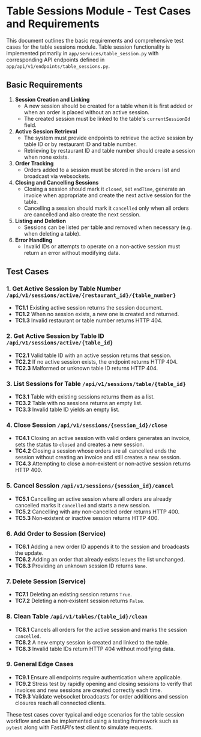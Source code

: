 # Table Sessions Module - Test Cases and Requirements

This document outlines the basic requirements and comprehensive test cases for the table sessions module. Table session functionality is implemented primarily in `app/services/table_session.py` with corresponding API endpoints defined in `app/api/v1/endpoints/table_sessions.py`.

## Basic Requirements

1. **Session Creation and Linking**
   - A new session should be created for a table when it is first added or when an order is placed without an active session.
   - The created session must be linked to the table's `currentSessionId` field.
2. **Active Session Retrieval**
   - The system must provide endpoints to retrieve the active session by table ID or by restaurant ID and table number.
   - Retrieving by restaurant ID and table number should create a session when none exists.
3. **Order Tracking**
   - Orders added to a session must be stored in the `orders` list and broadcast via websockets.
4. **Closing and Cancelling Sessions**
   - Closing a session should mark it `closed`, set `endTime`, generate an invoice when appropriate and create the next active session for the table.
   - Cancelling a session should mark it `cancelled` only when all orders are cancelled and also create the next session.
5. **Listing and Deletion**
   - Sessions can be listed per table and removed when necessary (e.g. when deleting a table).
6. **Error Handling**
   - Invalid IDs or attempts to operate on a non‑active session must return an error without modifying data.
  
## Test Cases

### 1. Get Active Session by Table Number `/api/v1/sessions/active/{restaurant_id}/{table_number}`
- **TC1.1** Existing active session returns the session document.
- **TC1.2** When no session exists, a new one is created and returned.
- **TC1.3** Invalid restaurant or table number returns HTTP 404.

### 2. Get Active Session by Table ID `/api/v1/sessions/active/{table_id}`
- **TC2.1** Valid table ID with an active session returns that session.
- **TC2.2** If no active session exists, the endpoint returns HTTP 404.
- **TC2.3** Malformed or unknown table ID returns HTTP 404.

### 3. List Sessions for Table `/api/v1/sessions/table/{table_id}`
- **TC3.1** Table with existing sessions returns them as a list.
- **TC3.2** Table with no sessions returns an empty list.
- **TC3.3** Invalid table ID yields an empty list.

### 4. Close Session `/api/v1/sessions/{session_id}/close`
- **TC4.1** Closing an active session with valid orders generates an invoice, sets the status to `closed` and creates a new session.
- **TC4.2** Closing a session whose orders are all cancelled ends the session without creating an invoice and still creates a new session.
- **TC4.3** Attempting to close a non‑existent or non‑active session returns HTTP 400.

### 5. Cancel Session `/api/v1/sessions/{session_id}/cancel`
- **TC5.1** Cancelling an active session where all orders are already cancelled marks it `cancelled` and starts a new session.
- **TC5.2** Cancelling with any non‑cancelled order returns HTTP 400.
- **TC5.3** Non‑existent or inactive session returns HTTP 400.

### 6. Add Order to Session (Service)
- **TC6.1** Adding a new order ID appends it to the session and broadcasts the update.
- **TC6.2** Adding an order that already exists leaves the list unchanged.
- **TC6.3** Providing an unknown session ID returns `None`.

### 7. Delete Session (Service)
- **TC7.1** Deleting an existing session returns `True`.
- **TC7.2** Deleting a non‑existent session returns `False`.

### 8. Clean Table `/api/v1/tables/{table_id}/clean`
- **TC8.1** Cancels all orders for the active session and marks the session `cancelled`.
- **TC8.2** A new empty session is created and linked to the table.
- **TC8.3** Invalid table IDs return HTTP 404 without modifying data.

### 9. General Edge Cases
- **TC9.1** Ensure all endpoints require authentication where applicable.
- **TC9.2** Stress test by rapidly opening and closing sessions to verify that invoices and new sessions are created correctly each time.
- **TC9.3** Validate websocket broadcasts for order additions and session closures reach all connected clients.

These test cases cover typical and edge scenarios for the table session workflow and can be implemented using a testing framework such as `pytest` along with FastAPI's test client to simulate requests.
